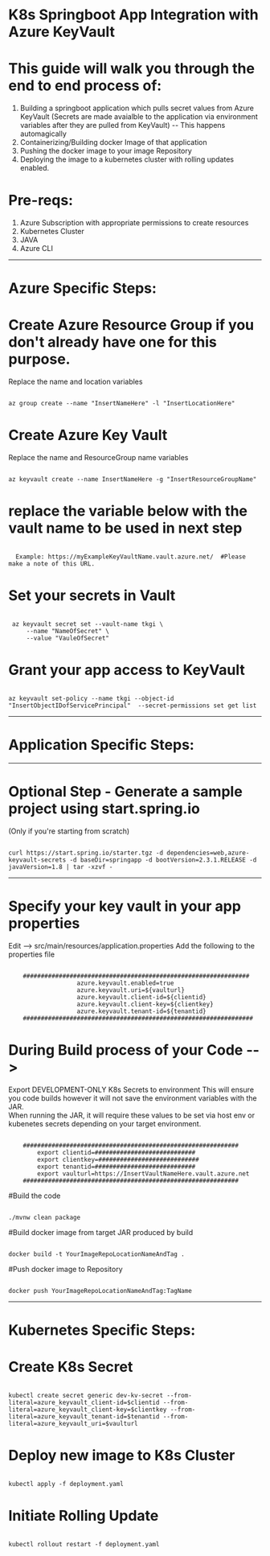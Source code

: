 # K8s Springboot App Integration with Azure KeyVault


# This guide will walk you through the end to end process of: 
1. Building a springboot application which pulls secret values from Azure KeyVault 
    (Secrets are made avaialble to the application via environment variables after they are pulled from KeyVault)  -- This happens automagically 
2. Containerizing/Building docker Image of that application
3. Pushing the docker image to your image Repository
4. Deploying the image to a kubernetes cluster with rolling updates enabled.   


# Pre-reqs: 
1.  Azure Subscription with appropriate permissions to create resources
2.  Kubernetes Cluster 
3.  JAVA 
4.  Azure CLI
---------------------------------------------------------------------------------------------------------------------------------------


# Azure Specific Steps: 


# Create Azure Resource Group if you don't already have one for this purpose.   
Replace the name and location variables 
<pre><code>
az group create --name "InsertNameHere" -l "InsertLocationHere"    
</code></pre>

# Create Azure Key Vault  
Replace the name and ResourceGroup name variables
<pre><code>
az keyvault create --name InsertNameHere -g "InsertResourceGroupName"   
</code></pre>

#  replace the variable below with the vault name to be used in next step
<pre><code>
  Example: https://myExampleKeyVaultName.vault.azure.net/  #Please make a note of this URL.   
</code></pre>

# Set your secrets in Vault 
<pre><code>
 az keyvault secret set --vault-name tkgi \
     --name "NameOfSecret" \
     --value "VauleOfSecret"
</code></pre>


# Grant your app access to KeyVault 
<pre><code>
az keyvault set-policy --name tkgi --object-id "InsertObjectIDofServicePrincipal"  --secret-permissions set get list
</code></pre>

---------------------------------------------------------------------------------------------------------------------------------------

# Application Specific Steps: 

-------------------------------------------------
# Optional Step  - Generate a sample project using start.spring.io 
(Only if you're starting from scratch) 
<pre><code>
curl https://start.spring.io/starter.tgz -d dependencies=web,azure-keyvault-secrets -d baseDir=springapp -d bootVersion=2.3.1.RELEASE -d javaVersion=1.8 | tar -xzvf -
</code></pre>
-------------------------------------------------


# Specify your key vault in your app properties 
 Edit —>  src/main/resources/application.properties
 Add the following to the properties file
 <pre><code>
    ###############################################################
                   azure.keyvault.enabled=true
                   azure.keyvault.uri=${vaulturl}
                   azure.keyvault.client-id=${clientid}
                   azure.keyvault.client-key=${clientkey}
                   azure.keyvault.tenant-id=${tenantid}
    ################################################################
</code></pre>


# During Build process of your Code --> 
 Export DEVELOPMENT-ONLY K8s Secrets to environment 
 This will ensure you code builds however it will not save the environment variables with the JAR.   
 When running the JAR, it will require these values to be set via host env or kubenetes secrets depending on your target environment.  
 
 <pre><code>
    ############################################################    
        export clientid=############################
        export clientkey=############################
        export tenantid=############################
        export vaulturl=https://InsertVaultNameHere.vault.azure.net
    ############################################################    
</code></pre>

#Build the code
 <pre><code>
./mvnw clean package 
</code></pre>


#Build docker image from target JAR produced by build
 <pre><code>
docker build -t YourImageRepoLocationNameAndTag .
</code></pre>

#Push docker image to Repository 
 <pre><code>
docker push YourImageRepoLocationNameAndTag:TagName
</code></pre>

---------------------------------------------------------------------------------------------------------------------------------------


# Kubernetes Specific Steps: 


# Create K8s Secret 
 <pre><code>
kubectl create secret generic dev-kv-secret --from-literal=azure_keyvault_client-id=$clientid --from-literal=azure_keyvault_client-key=$clientkey --from-literal=azure_keyvault_tenant-id=$tenantid --from-literal=azure_keyvault_uri=$vaulturl
</code></pre>


# Deploy new image to K8s Cluster 
 <pre><code>
kubectl apply -f deployment.yaml
</code></pre>


# Initiate Rolling Update 
 <pre><code>
kubectl rollout restart -f deployment.yaml
</code></pre>
